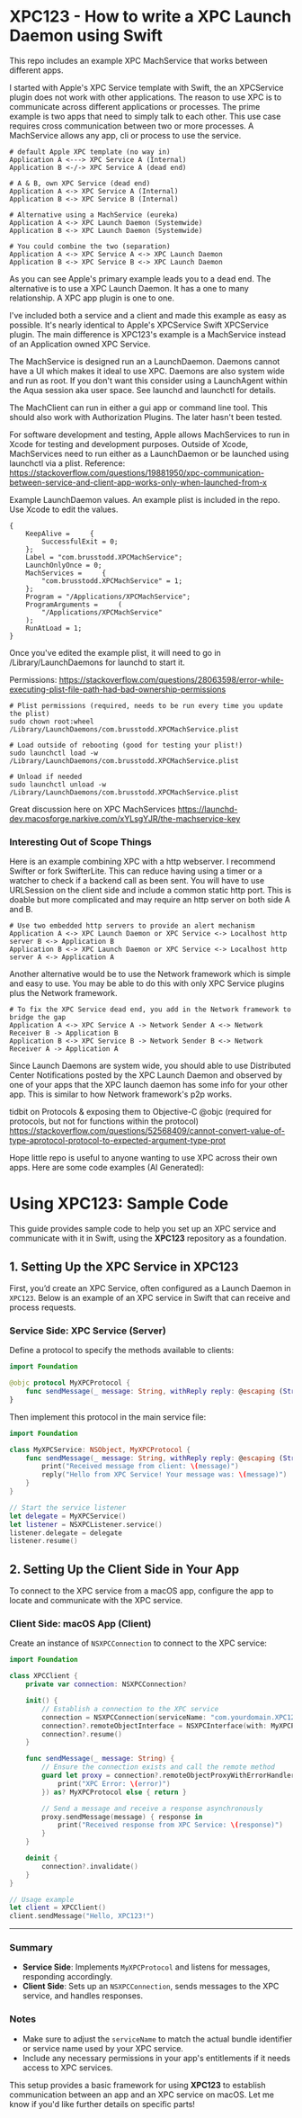 # XPC123 - How to write a XPC Launch Daemon using Swift

This repo includes an example XPC MachService that works between different apps.

I started with Apple's XPC Service template with Swift, the an XPCService plugin does not work with other applications. The reason to use XPC is to communicate across different applications or processes. The prime example is two apps that need to simply talk to each other. This use case requires cross communication between two or more processes. A MachService allows any app, cli or process to use the service.

```shell
# default Apple XPC template (no way in)
Application A <---> XPC Service A (Internal)
Application B <-/-> XPC Service A (dead end)
```

```shell
# A & B, own XPC Service (dead end)
Application A <-> XPC Service A (Internal)
Application B <-> XPC Service B (Internal)
```


```shell
# Alternative using a MachService (eureka)
Application A <-> XPC Launch Daemon (Systemwide)
Application B <-> XPC Launch Daemon (Systemwide)
```

```shell
# You could combine the two (separation)
Application A <-> XPC Service A <-> XPC Launch Daemon
Application B <-> XPC Service B <-> XPC Launch Daemon
```

As you can see Apple's primary example leads you to a dead end. The alternative is to use a XPC Launch Daemon. It has a one to many relationship. A XPC app plugin is one to one.

I've included both a service and a client and made this example as easy as possible. It's nearly identical to Apple's XPCService Swift XPCService plugin. The main difference is XPC123's example is a MachService instead of an Application owned XPC Service.

The MachService is designed run an a LaunchDaemon. Daemons cannot have a UI which makes it ideal to use XPC. Daemons are also system wide and run as root. If you don't want this consider using a LaunchAgent within the Aqua session aka user space. See launchd and launchctl for details.

The MachClient can run in either a gui app or command line tool. This should also work with Authorization Plugins. The later hasn't been tested. 

For software development and testing, Apple allows MachServices to run in Xcode for testing and development purposes. Outside of Xcode, MachServices need to run either as a LaunchDaemon or be launched using launchctl via a plist. Reference: https://stackoverflow.com/questions/19881950/xpc-communication-between-service-and-client-app-works-only-when-launched-from-x

Example LaunchDaemon values. An example plist is included in the repo. Use Xcode to edit the values.

```plist
{
    KeepAlive =     {
        SuccessfulExit = 0;
    };
    Label = "com.brusstodd.XPCMachService";
    LaunchOnlyOnce = 0;
    MachServices =     {
        "com.brusstodd.XPCMachService" = 1;
    };
    Program = "/Applications/XPCMachService";
    ProgramArguments =     (
        "/Applications/XPCMachService"
    );
    RunAtLoad = 1;
}
```


Once you've edited the example plist, it will need to go in /Library/LaunchDaemons for launchd to start it. 

Permissions:
https://stackoverflow.com/questions/28063598/error-while-executing-plist-file-path-had-bad-ownership-permissions

```shell
# Plist permissions (required, needs to be run every time you update the plist)
sudo chown root:wheel /Library/LaunchDaemons/com.brusstodd.XPCMachService.plist

# Load outside of rebooting (good for testing your plist!)
sudo launchctl load -w /Library/LaunchDaemons/com.brusstodd.XPCMachService.plist

# Unload if needed 
sudo launchctl unload -w /Library/LaunchDaemons/com.brusstodd.XPCMachService.plist
```

Great discussion here on XPC MachServices
https://launchd-dev.macosforge.narkive.com/xYLsgYJR/the-machservice-key


### Interesting Out of Scope Things

Here is an example combining XPC with a http webserver. I recommend Swifter or fork SwifterLite. This can reduce having using a timer or a watcher to check if a backend call as been sent. You will have to use URLSession on the client side and include a common static http port. This is doable but more complicated and may require an http server on both side A and B.

```shell
# Use two embedded http servers to provide an alert mechanism
Application A <-> XPC Launch Daemon or XPC Service <-> Localhost http server B <-> Application B
Application B <-> XPC Launch Daemon or XPC Service <-> Localhost http server A <-> Application A
```

Another alternative would be to use the Network framework which is simple and easy to use. You may be able to do this with only XPC Service plugins plus the Network framework.
```shell
# To fix the XPC Service dead end, you add in the Network framework to bridge the gap
Application A <-> XPC Service A -> Network Sender A <-> Network Receiver B -> Application B
Application B <-> XPC Service B -> Network Sender B <-> Network Receiver A -> Application A
```

Since Launch Daemons are system wide, you should able to use Distributed Center Notifications posted by the XPC Launch Daemon and observed by one of your apps that the XPC launch daemon has some info for your other app. This is similar to how Network framework's p2p works.

tidbit on Protocols & exposing them to Objective-C @objc (required for protocols, but not for functions within the protocol)
https://stackoverflow.com/questions/52568409/cannot-convert-value-of-type-aprotocol-protocol-to-expected-argument-type-prot

Hope little repo is useful to anyone wanting to use XPC across their own apps. Here are some code examples (AI Generated):
# Using XPC123: Sample Code

This guide provides sample code to help you set up an XPC service and communicate with it in Swift, using the **XPC123** repository as a foundation.

## 1. Setting Up the XPC Service in XPC123

First, you’d create an XPC Service, often configured as a Launch Daemon in `XPC123`. Below is an example of an XPC service in Swift that can receive and process requests.

### Service Side: XPC Service (Server)

Define a protocol to specify the methods available to clients:

```swift
import Foundation

@objc protocol MyXPCProtocol {
    func sendMessage(_ message: String, withReply reply: @escaping (String) -> Void)
}
```

Then implement this protocol in the main service file:

```swift
import Foundation

class MyXPCService: NSObject, MyXPCProtocol {
    func sendMessage(_ message: String, withReply reply: @escaping (String) -> Void) {
        print("Received message from client: \(message)")
        reply("Hello from XPC Service! Your message was: \(message)")
    }
}

// Start the service listener
let delegate = MyXPCService()
let listener = NSXPCListener.service()
listener.delegate = delegate
listener.resume()
```

## 2. Setting Up the Client Side in Your App

To connect to the XPC service from a macOS app, configure the app to locate and communicate with the XPC service.

### Client Side: macOS App (Client)

Create an instance of `NSXPCConnection` to connect to the XPC service:

```swift
import Foundation

class XPCClient {
    private var connection: NSXPCConnection?

    init() {
        // Establish a connection to the XPC service
        connection = NSXPCConnection(serviceName: "com.yourdomain.XPC123Service")
        connection?.remoteObjectInterface = NSXPCInterface(with: MyXPCProtocol.self)
        connection?.resume()
    }

    func sendMessage(_ message: String) {
        // Ensure the connection exists and call the remote method
        guard let proxy = connection?.remoteObjectProxyWithErrorHandler({ error in
            print("XPC Error: \(error)")
        }) as? MyXPCProtocol else { return }

        // Send a message and receive a response asynchronously
        proxy.sendMessage(message) { response in
            print("Received response from XPC Service: \(response)")
        }
    }

    deinit {
        connection?.invalidate()
    }
}

// Usage example
let client = XPCClient()
client.sendMessage("Hello, XPC123!")
```

---

### Summary

- **Service Side**: Implements `MyXPCProtocol` and listens for messages, responding accordingly.
- **Client Side**: Sets up an `NSXPCConnection`, sends messages to the XPC service, and handles responses.

### Notes

- Make sure to adjust the `serviceName` to match the actual bundle identifier or service name used by your XPC service.
- Include any necessary permissions in your app's entitlements if it needs access to XPC services.

This setup provides a basic framework for using **XPC123** to establish communication between an app and an XPC service on macOS. Let me know if you'd like further details on specific parts!

